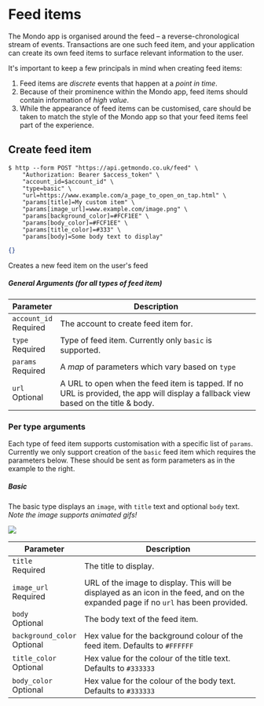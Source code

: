 # Feed items

The Mondo app is organised around the feed – a reverse-chronological stream of events. Transactions are one such feed item, and your application can create its own feed items to surface relevant information to the user.

It's important to keep a few principals in mind when creating feed items:

1. Feed items are *discrete* events that happen at a *point in time*.
2. Because of their prominence within the Mondo app, feed items should contain information of *high value*.
3. While the appearance of feed items can be customised, care should be taken to match the style of the Mondo app so that your feed items feel part of the experience.

## Create feed item

```shell
$ http --form POST "https://api.getmondo.co.uk/feed" \
    "Authorization: Bearer $access_token" \
    "account_id=$account_id" \
    "type=basic" \
    "url=https://www.example.com/a_page_to_open_on_tap.html" \
    "params[title]=My custom item" \
    "params[image_url]=www.example.com/image.png" \
    "params[background_color]=#FCF1EE" \
    "params[body_color]=#FCF1EE" \
    "params[title_color]=#333" \
    "params[body]=Some body text to display"
```

```json
{}
```

Creates a new feed item on the user's feed

##### General Arguments (for all types of feed item)

<span class="hide">Parameter</span> | <span class="hide">Description</span>
------------------------------------|--------------------------------------
`account_id`<br><span class="label notice">Required</span>|The account to create feed item for.
`type`<br><span class="label notice">Required</span>|Type of feed item. Currently only `basic` is supported.
`params`<br><span class="label notice">Required</span>|A *map* of parameters which vary based on `type`
`url`<br><span class="label">Optional</span>|A URL to open when the feed item is tapped. If no URL is provided, the app will display a fallback view based on the title & body.


### Per type arguments

Each type of feed item supports customisation with a specific list of `params`. Currently we only support creation of the `basic` feed item which requires the parameters below. These should be sent as form parameters as in the example to the right.

##### Basic

The basic type displays an `image`, with `title` text and optional `body` text.
<br/>*Note the image supports animated gifs!*

<img src="images/nyanfeed.gif" />

<span class="hide">Parameter</span> | <span class="hide">Description</span>
------------------------------------|--------------------------------------
`title`<br><span class="label notice">Required</span>|The title to display.
`image_url`<br><span class="label notice">Required</span>|URL of the image to display. This will be displayed as an icon in the feed, and on the expanded page if no `url` has been provided.
`body`<br><span class="label">Optional</span>|The body text of the feed item.
`background_color`<br><span class="label">Optional</span>|Hex value for the background colour of the feed item. Defaults to `#FFFFFF`
`title_color`<br><span class="label">Optional</span>|Hex value for the colour of the title text. Defaults to `#333333`
`body_color`<br><span class="label">Optional</span>|Hex value for the colour of the body text. Defaults to `#333333`
